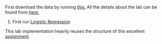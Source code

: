 
First download the data by running [this.](csl712/datasets/get_datasets.sh) All the details about the lab can be found from [here.](lab.pdf) 

1. First run [Logistic Regression](LogisticRegression.ipynb)




This lab implementation heavily reuses the structure of this excellent [assignment](http://cs231n.github.io/assignments2017/assignment2/).
